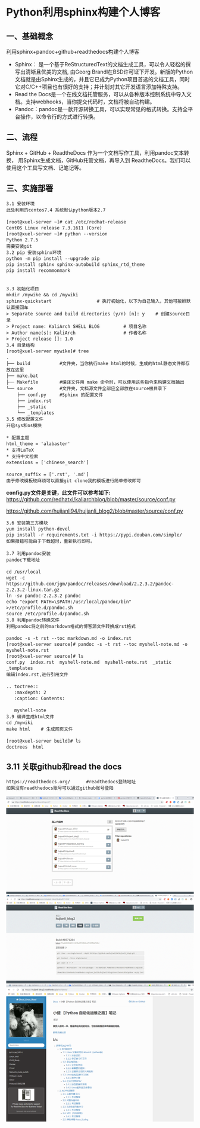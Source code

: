# Python利用sphinx构建个人博客

## 一、基础概念

利用sphinx+pandoc+github+readthedocs构建个人博客

* Sphinx： 是一个基于ReStructuredText的文档生成工具，可以令人轻松的撰写出清晰且优美的文档, 由Georg Brandl在BSD许可证下开发。新版的Python文档就是由Sphinx生成的，并且它已成为Python项目首选的文档工具，同时它对C/C++项目也有很好的支持；并计划对其它开发语言添加特殊支持。
* Read the Docs是一个在线文档托管服务，可以从各种版本控制系统中导入文档。支持webhooks，当你提交代码时，文档将被自动构建。
* Pandoc：pandoc是一款开源转换工具，可以实现常见的格式转换。支持全平台操作，以命令行的方式进行转换。

## 二、流程
Sphinx + GitHub + ReadtheDocs 作为一个文档写作工具，利用pandoc文本转换， 用Sphinx生成文档，GitHub托管文档，再导入到 ReadtheDocs。我们可以使用这个工具写文档、记笔记等。


## 三、实施部署
    3.1 安装环境
    此处利用的centos7.4 系统默认python版本2.7
    
    [root@xuel-server ~]# cat /etc/redhat-release 
    CentOS Linux release 7.3.1611 (Core) 
    [root@xuel-server ~]# python --version
    Python 2.7.5
    需要安装git
    3.2 pip 安装sphinx环境
    python -m pip install --upgrade pip
    pip install sphinx sphinx-autobuild sphinx_rtd_theme
    pip install recommonmark
    
    
    3.3 初始化项目
    mkdir /mywike && cd /mywiki
    sphinx-quickstart                 # 执行初始化，以下为自己输入，其他可按照默认直接回车
    > Separate source and build directories (y/n) [n]: y    # 创建source目录
    > Project name: KaliArch SHELL BLOG         # 项目名称
    > Author name(s): KaliArch                  # 作者名称
    > Project release []: 1.0                   
    3.4 目录结构
    [root@xuel-server mywike]# tree 
    .
    ├── build           #文件夹，当你执行make html的时候，生成的html静态文件都存放在这里
    ├── make.bat
    ├── Makefile        #编译文件用 make 命令时，可以使用这些指令来构建文档输出
    └── source          #文件夹，文档源文件全部应全部放在source根目录下
        ├── conf.py     #Sphinx 的配置文件
        ├── index.rst
        ├── _static
        └── _templates
    3.5 修改配置文件
    开启sys和os模块
    
    * 配置主题
    html_theme = 'alabaster'
    * 支持LaTeX
    * 支持中文检索
    extensions = ['chinese_search']
    
    source_suffix = ['.rst', '.md']
    由于修改模板较麻烦可以直接git clone我的模板进行简单修改即可

__config.py文件是关键，此文件可以参考如下:__
   https://github.com/redhatxl/kaliarchblog/blob/master/source/conf.py
    
   https://github.com/hujianli94/hujianli_blog2/blob/master/source/conf.py

    3.6 安装第三方模块
    yum install python-devel  
    pip install -r requirements.txt -i https://pypi.douban.com/simple/
    如果报错可能由于下载超时，重新执行即可。
    
    3.7 利用pandoc安装
    pandoc下载地址
    
    cd /usr/local
    wget -c https://github.com/jgm/pandoc/releases/download/2.2.3.2/pandoc-2.2.3.2-linux.tar.gz
    ln -sv pandoc-2.2.3.2 pandoc
    echo "export PATH=\$PATH:/usr/local/pandoc/bin" >/etc/profile.d/pandoc.sh
    source /etc/profile.d/pandoc.sh
    3.8 利用pandoc转换文件
    利用pandoc将之前的markdown格式的博客源文件转换成rst格式
    
    pandoc -s -t rst --toc markdown.md -o index.rst
    [root@xuel-server source]# pandoc -s -t rst --toc myshell-note.md -o myshell-note.rst
    [root@xuel-server source]# ls
    conf.py  index.rst  myshell-note.md  myshell-note.rst  _static  _templates
    编辑index.rst,进行引用文件
    
    .. toctree::
       :maxdepth: 2
       :caption: Contents:
    
       myshell-note
    3.9 编译生成html文件
    cd /mywiki
    make html    # 生成网页文件
    
    [root@xuel-server build]# ls
    doctrees  html
    
## 3.11 关联github和read the docs
    https://readthedocs.org/      #readthedocs登陆地址   
    如果没有readthedocs账号可以通过github账号登陆
![关联github和read the docs](../../_static/import_read1.png)
![关联github和read the docs](../../_static/import_read2.png)
![关联github和read the docs](../../_static/import_read3.png)
    
    